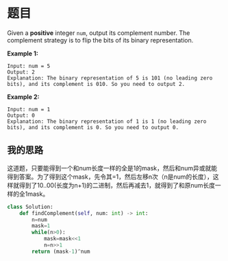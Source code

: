 # 题目

Given a **positive** integer `num`, output its complement number. The complement strategy is to flip the bits of its binary representation.

 

**Example 1:**

```
Input: num = 5
Output: 2
Explanation: The binary representation of 5 is 101 (no leading zero bits), and its complement is 010. So you need to output 2.
```

**Example 2:**

```
Input: num = 1
Output: 0
Explanation: The binary representation of 1 is 1 (no leading zero bits), and its complement is 0. So you need to output 0.
```

## 我的思路

这道题，只要能得到一个和num长度一样的全是1的mask，然后和num异或就能得到答案。为了得到这个mask，先令其=1，然后左移n次（n是num的长度），这样就得到了10..00(长度为n+1)的二进制，然后再减去1，就得到了和原num长度一样的全1mask。

```python
class Solution:
    def findComplement(self, num: int) -> int:
        n=num
        mask=1
        while(n>0):
            mask=mask<<1
            n=n>>1
        return (mask-1)^num
```

